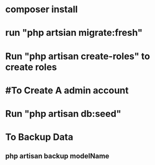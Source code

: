 <h1>composer install</h1>
<h1>run "php artsian migrate:fresh"</h1>
<h1>Run "php artisan create-roles" to create roles</h1>
<h1>#To Create A admin account</h1>
<h1>Run "php artisan db:seed"</h1>

<h1>To Backup Data</h1>
<h2>php artisan backup modelName</h2>
